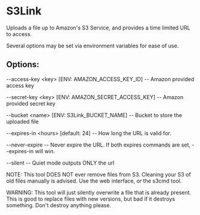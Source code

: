 S3Link
=======

Uploads a file up to Amazon's S3 Service, and provides a time limited URL to
access.

Several options may be set via environment variables for ease of use.

Options:
--------

  --access-key    \<key\>    [ENV: AMAZON\_ACCESS\_KEY\_ID]     -- Amazon provided access key

  --secret-key    \<key\>     [ENV: AMAZON\_SECRET\_ACCESS\_KEY] -- Amazon provided secret key

  --bucket        \<name\>   [ENV: S3Link\_BUCKET\_NAME]      -- Bucket to store the uploaded file

  --expires-in    \<hours\>  [default: 24]                   -- How long the URL is valid for.

  --never-expire                                           -- Never expire the URL. If both expires commands are set, --expires-in will win.

  --silent                                                 -- Quiet mode outputs ONLY the url

NOTE: This tool DOES NOT ever remove files from S3. Cleaning your S3 of old
files manually is advised. Use the web interface, or the s3cmd tool.

WARNING: This tool will just silently overwrite a file that is already
present. This is good to replace files with new versions, but bad if it
destroys something.  Don't destroy anything please.

